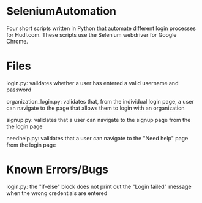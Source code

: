 # SeleniumAutomation
Four short scripts written in Python that automate different login processes for Hudl.com. These scripts use the Selenium webdriver for Google Chrome.

# Files 
login.py: validates whether a user has entered a valid username and password

organization_login.py: validates that, from the individual login page, a user can navigate to the page that allows them to login with an organization

signup.py: validates that a user can navigate to the signup page from the the login page

needhelp.py: validates that a user can navigate to the "Need help" page from the login page

# Known Errors/Bugs
login.py: the "if-else" block does not print out the "Login failed" message when the wrong credentials are entered
